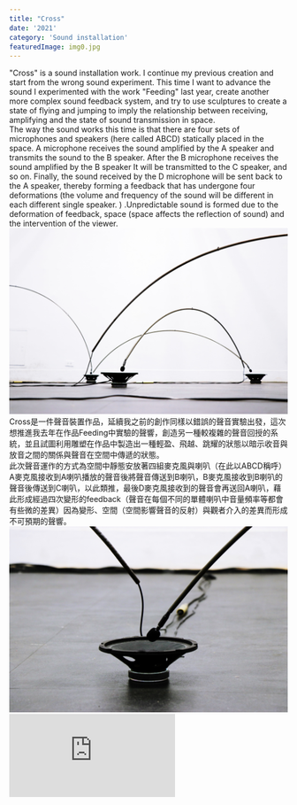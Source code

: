 ```yaml
---
title: "Cross"
date: '2021'
category: 'Sound installation'
featuredImage: img0.jpg
---
```

  <div class="box">
      <div class="dscrptn">
      "Cross" is a sound installation work. I continue my previous creation and start from the wrong sound experiment. This time I want to advance the sound I experimented with the work "Feeding" last year, create another more complex sound feedback system, and try to use sculptures to create a state of flying and jumping to imply the relationship between receiving, amplifying and the state of sound transmission in space.<br>
      The way the sound works this time is that there are four sets of microphones and speakers (here called ABCD) statically placed in the space. A microphone receives the sound amplified by the A speaker and transmits the sound to the B speaker. After the B microphone receives the sound amplified by the B speaker It will be transmitted to the C speaker, and so on. Finally, the sound received by the D microphone will be sent back to the A speaker, thereby forming a feedback that has undergone four deformations (the volume and frequency of the sound will be different in each different single speaker. ) .Unpredictable sound is formed due to the deformation of feedback, space (space affects the reflection of sound) and the intervention of the viewer.<br>
      </div>
  </div>


  <div class="box">
      <img class="subimg" src="./img1.jpg">
  </div>


  <div class="box">
      <div class="dscrptn">
      Cross是一件聲音裝置作品，延續我之前的創作同樣以錯誤的聲音實驗出發，這次想推進我去年在作品Feeding中實驗的聲響，創造另一種較複雜的聲音回授的系統，並且試圖利用雕塑在作品中製造出一種輕盈、飛越、跳耀的狀態以暗示收音與放音之間的關係與聲音在空間中傳遞的狀態。<br>
    	此次聲音運作的方式為空間中靜態安放著四組麥克風與喇叭（在此以ABCD稱呼）A麥克風接收到A喇叭播放的聲音後將聲音傳送到B喇叭，B麥克風接收到B喇叭的聲音後傳送到C喇叭，以此類推，最後D麥克風接收到的聲音會再送回A喇叭，藉此形成經過四次變形的feedback（聲音在每個不同的單體喇叭中音量頻率等都會有些微的差異）因為變形、空間（空間影響聲音的反射）與觀者介入的差異而形成不可預期的聲響。
      </div>
  </div>


  <div class="box">
      <img class="subimg" src="./img2.jpg">
  </div>


  <div class="box"></div>

  <iframe title="vimeo-player" src="https://player.vimeo.com/video/530008996" frameborder="0" allowfullscreen></iframe>
